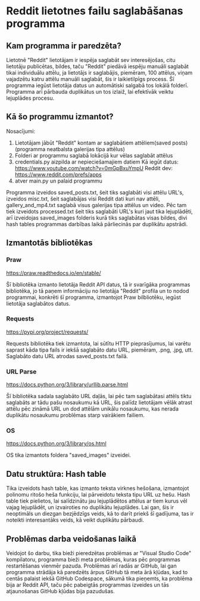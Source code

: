 ﻿# Reddit lietotnes failu saglabāšanas programma

## Kam programma ir paredzēta?

Lietotnē "Reddit" lietotājam ir iespēja saglabāt sev interesējošas, citu lietotāju publicētas, bildes, taču "Reddit" piedāvā iespēju manuāli saglabāt tikai individuālu attēlu, ja lietotājs ir saglabājis, piemēram, 100 attēlus, viņam vajadzētu katru attēlu manuāli saglabāt, šis ir laikietilpīgs process. Šī programma iegūst lietotāja datus un automātiski salgabā tos lokālā folderī. Programma arī pārbauda duplikātus un tos izlaiž, lai efektīvāk veiktu lejuplādes procesu.

## Kā šo programmu izmantot?

Nosacījumi:

1. Lietotājam jābūt "Reddit" kontam ar saglabātiem attēliem(saved posts) (programma neatbalsta galerijas tipa attēlus)
2. Folderi ar programmu saglabā lokācijā kur vēlas saglabāt attēlus
3. credentials.py aizpilda ar nepieciešamajiem datiem
   Kā iegūt datus: https://www.youtube.com/watch?v=0mGpBxuYmpU
   Reddit dev: https://www.reddit.com/prefs/apps
4. atver main.py un palaid programmu

Programma izveidos saved_posts.txt, šeit tiks saglabāti visi attēlu URL's, izveidos misc.txt, šeit saglabājas visi Reddit dati kuri nav attēli, gallery_and_mp4.txt saglabā visus galerijas tipa attēlus un video. Pēc tam tiek izveidots processed.txt šeit tiks saglabāti URL's kuri jaut tika lejuplādēti, arī izveidojas saved_images folderis kurā tiks saglabātas visas bildes, divi hash tables programmas darbības laikā pārliecinās par duplikātu apstrādi.

## Izmantotās bibliotēkas

### Praw

https://praw.readthedocs.io/en/stable/

Šī bibliotēka izmanto lietotāja Reddit API datus, tā ir svarīgāka programmas bibliotēka, jo tā paņem informāciju no lietotāja "Reddit" profila un to nodod programmai, konkrēti šī programma, izmantojot Praw bilbliotēku, iegūst lietotāja saglabātos datus.

### Requests

https://pypi.org/project/requests/

Requests bibliotēka tiek izmantota, lai sūtītu HTTP pieprasījumus, lai varētu saprast kāda tipa fails ir iekšā saglabāto datu URL, piemēram, .png, .jpg, utt. Saglabāto datu URL atrodas saved_posts.txt failā.

### URL Parse

https://docs.python.org/3/library/urllib.parse.html

Šī bibliotēka sadala saglabāto URL daļās, lai pēc tam saglabātasi attēls tiktu saglabāts ar tādu pašu nosaukumu kā URL, šis palīdz lietotājam vēlāk atrast attēlu pēc zināmā URL un dod attēlām unikālu nosaukumu, kas nerada duplikātu nosaukumu problēmas starp vairākiem failiem.

### OS

https://docs.python.org/3/library/os.html

OS tika izmantots foldera "saved_images" izveidei.

## Datu struktūra: Hash table

Tika izveidots hash table, kas izmanto teksta virknes hešošana, izmantojot polinomu ritošo heša funkciju, lai pārveidotu teksta tipu URL uz hešu. Hash table tiek pielietos, lai salīdzinātu jau lejuplādētos attēlus ar tiem kurus vēl vajag lejuplādēt, un izvairoties no duplikātu lejuplādes. Lai gan, šis ir neoptimāls un diezgan bezjēdzīgs veids, kā to darīt priekš šī gadījuma, tas ir noteikti interesantāks veids, kā veikt duplikātu pārbaudi.

## Problēmas darba veidošanas laikā

Veidojot šo darbu, tika bieži pieredzētas problēmas ar "Visual Studio Code" kompilatoru, programma bieži meta problēmas, kuras pēc programmas restartēšanas vienmēr pazuda. Problēmas arī radās ar GitHub, lai gan programma strādāja kā paredzēts ārpus GitHub tā meta ārā kļūdas, kad to centās palaist iekšā GitHub Codespace, sākumā tika pieņemts, ka problēma bija ar Reddit API, taču pēc pabeigtās programmas izveides un tās atjaunošanas GitHub kļūdas bija pazudušas.
